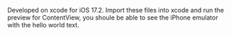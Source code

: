 Developed on xcode for iOS 17.2. Import these files into xcode and run the preview for ContentView, you shoule be able to see the iPhone emulator with the hello world text.



